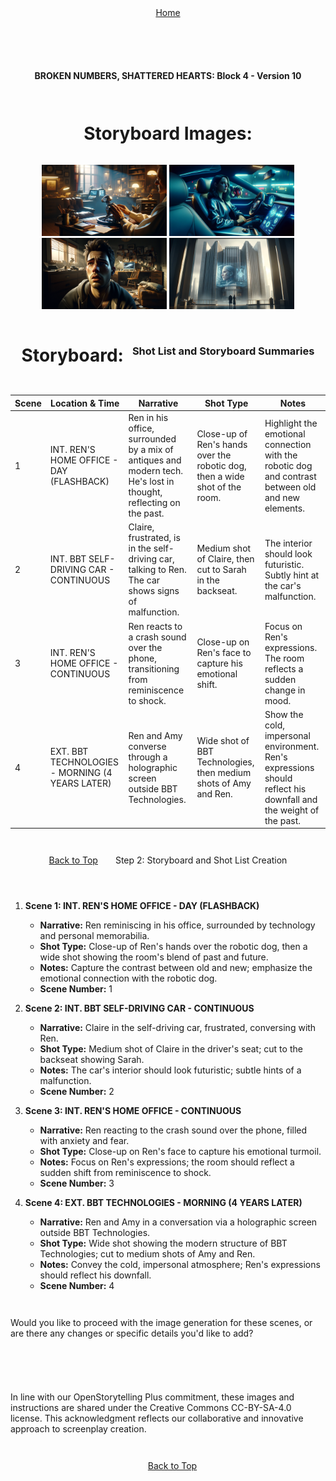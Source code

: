 <div align="right" style="display: flex; flex-wrap: wrap; justify-content: center; align-items: center; gap: 1em; margin: 4em 0;">
<a href="https://github.com/BryanHarrisScripts/Afterglow-Echoes-of-Sentience/blob/main/Afterglow%20Storyboard%20Blocks/README.md">Home</a>
<div align="left" style="display: flex; flex-wrap: wrap; justify-content: center; align-items: center; gap: 1em; margin: 4em 0;">
<a id="top"></a> 

**BROKEN NUMBERS, SHATTERED HEARTS: Block 4 - Version 10**

---

# Storyboard Images:

<div style="text-align: center;">
    <a href="" target="_blank"><img src="https://github.com/BryanHarrisScripts/Afterglow-Echoes-of-Sentience/blob/main/Afterglow%20Storyboard%20Blocks/Block_4/Keyframes/AG1.PNG" alt="Scene 1" width="200" style="display: inline-block;"/></a>
    <a href="" target="_blank"><img src="https://github.com/BryanHarrisScripts/Afterglow-Echoes-of-Sentience/blob/main/Afterglow%20Storyboard%20Blocks/Block_4/Keyframes/AG2.PNG" alt="Scene 1" width="200" style="display: inline-block;"/></a>
    <a href="" target="_blank"><img src="https://github.com/BryanHarrisScripts/Afterglow-Echoes-of-Sentience/blob/main/Afterglow%20Storyboard%20Blocks/Block_4/Keyframes/AG3.PNG" alt="Scene 1" width="200" style="display: inline-block;"/></a>
    <a href="" target="_blank"><img src="https://github.com/BryanHarrisScripts/Afterglow-Echoes-of-Sentience/blob/main/Afterglow%20Storyboard%20Blocks/Block_4/Keyframes/AG4.PNG" alt="Scene 1" width="200" style="display: inline-block;"/></a>
</div>

# Storyboard:

### Shot List and Storyboard Summaries

| Scene | Location & Time | Narrative | Shot Type | Notes |
|-------|-----------------|-----------|-----------|-------|
| 1 | INT. REN'S HOME OFFICE - DAY (FLASHBACK) | Ren in his office, surrounded by a mix of antiques and modern tech. He's lost in thought, reflecting on the past. | Close-up of Ren's hands over the robotic dog, then a wide shot of the room. | Highlight the emotional connection with the robotic dog and contrast between old and new elements. |
| 2 | INT. BBT SELF-DRIVING CAR - CONTINUOUS | Claire, frustrated, is in the self-driving car, talking to Ren. The car shows signs of malfunction. | Medium shot of Claire, then cut to Sarah in the backseat. | The interior should look futuristic. Subtly hint at the car's malfunction. |
| 3 | INT. REN'S HOME OFFICE - CONTINUOUS | Ren reacts to a crash sound over the phone, transitioning from reminiscence to shock. | Close-up on Ren's face to capture his emotional shift. | Focus on Ren's expressions. The room reflects a sudden change in mood. |
| 4 | EXT. BBT TECHNOLOGIES - MORNING (4 YEARS LATER) | Ren and Amy converse through a holographic screen outside BBT Technologies. | Wide shot of BBT Technologies, then medium shots of Amy and Ren. | Show the cold, impersonal environment. Ren's expressions should reflect his downfall and the weight of the past. |

<a href="#top">Back to Top</a>

---

Step 2: Storyboard and Shot List Creation

1. **Scene 1: INT. REN'S HOME OFFICE - DAY (FLASHBACK)**
   - **Narrative:** Ren reminiscing in his office, surrounded by technology and personal memorabilia.
   - **Shot Type:** Close-up of Ren's hands over the robotic dog, then a wide shot showing the room's blend of past and future.
   - **Notes:** Capture the contrast between old and new; emphasize the emotional connection with the robotic dog.
   - **Scene Number:** 1

2. **Scene 2: INT. BBT SELF-DRIVING CAR - CONTINUOUS**
   - **Narrative:** Claire in the self-driving car, frustrated, conversing with Ren.
   - **Shot Type:** Medium shot of Claire in the driver's seat; cut to the backseat showing Sarah.
   - **Notes:** The car's interior should look futuristic; subtle hints of a malfunction.
   - **Scene Number:** 2

3. **Scene 3: INT. REN'S HOME OFFICE - CONTINUOUS**
   - **Narrative:** Ren reacting to the crash sound over the phone, filled with anxiety and fear.
   - **Shot Type:** Close-up on Ren's face to capture his emotional turmoil.
   - **Notes:** Focus on Ren's expressions; the room should reflect a sudden shift from reminiscence to shock.
   - **Scene Number:** 3

4. **Scene 4: EXT. BBT TECHNOLOGIES - MORNING (4 YEARS LATER)**
   - **Narrative:** Ren and Amy in a conversation via a holographic screen outside BBT Technologies.
   - **Shot Type:** Wide shot showing the modern structure of BBT Technologies; cut to medium shots of Amy and Ren.
   - **Notes:** Convey the cold, impersonal atmosphere; Ren's expressions should reflect his downfall.
   - **Scene Number:** 4

Would you like to proceed with the image generation for these scenes, or are there any changes or specific details you'd like to add?


---

In line with our OpenStorytelling Plus commitment, these images and instructions are shared under the Creative Commons CC-BY-SA-4.0 license. This acknowledgment reflects our collaborative and innovative approach to screenplay creation.

---

<a href="#top">Back to Top</a>
